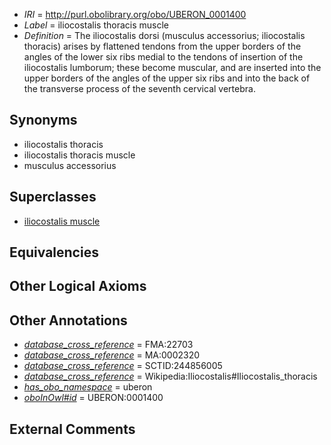  * *IRI* = http://purl.obolibrary.org/obo/UBERON_0001400
 * *Label* = iliocostalis thoracis muscle
 * *Definition* = The iliocostalis dorsi (musculus accessorius; iliocostalis thoracis) arises by flattened tendons from the upper borders of the angles of the lower six ribs medial to the tendons of insertion of the iliocostalis lumborum; these become muscular, and are inserted into the upper borders of the angles of the upper six ribs and into the back of the transverse process of the seventh cervical vertebra.

## Synonyms

 * iliocostalis thoracis
 * iliocostalis thoracis muscle
 * musculus accessorius

## Superclasses

 * [iliocostalis muscle](../../UBERON/51/UBERON_0002251.md)

## Equivalencies


## Other Logical Axioms


## Other Annotations

 * *[database_cross_reference](../../ef/oboInOwl#hasDbXref.md)* = FMA:22703
 * *[database_cross_reference](../../ef/oboInOwl#hasDbXref.md)* = MA:0002320
 * *[database_cross_reference](../../ef/oboInOwl#hasDbXref.md)* = SCTID:244856005
 * *[database_cross_reference](../../ef/oboInOwl#hasDbXref.md)* = Wikipedia:Iliocostalis#Iliocostalis_thoracis
 * *[has_obo_namespace](../../ce/oboInOwl#hasOBONamespace.md)* = uberon
 * *[oboInOwl#id](../../id/oboInOwl#id.md)* = UBERON:0001400

## External Comments

